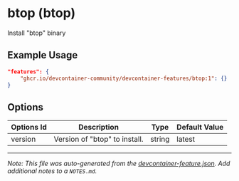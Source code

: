 
# btop (btop)

Install "btop" binary

## Example Usage

```json
"features": {
    "ghcr.io/devcontainer-community/devcontainer-features/btop:1": {}
}
```

## Options

| Options Id | Description | Type | Default Value |
|-----|-----|-----|-----|
| version | Version of "btop" to install. | string | latest |



---

_Note: This file was auto-generated from the [devcontainer-feature.json](https://github.com/devcontainer-community/devcontainer-features/blob/main/src/btop/devcontainer-feature.json).  Add additional notes to a `NOTES.md`._
